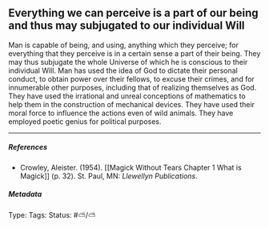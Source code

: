 ## Everything we can perceive is a part of our being and thus may subjugated to our individual Will # 

Man is capable of being, and using, anything which they perceive; for everything that they perceive is in a certain sense a part of their being. They may thus subjugate the whole Universe of which he is conscious to their individual Will. Man has used the idea of God to dictate their personal conduct, to obtain power over their fellows, to excuse their crimes, and for innumerable other purposes, including that of realizing themselves as God. They have used the irrational and unreal conceptions of mathematics to help them in the construction of mechanical devices. They have used their moral force to influence the actions even of wild animals. They have employed poetic genius for political purposes.

___

##### References

- Crowley, Aleister. (1954). [[Magick Without Tears Chapter 1 What is Magick]] (p. 32). St. Paul, MN: _Llewellyn Publications_.

##### Metadata

Type: 
Tags:
Status: #⛅️/⛅️